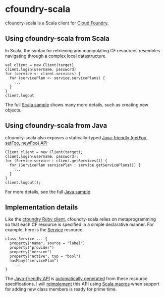 # cfoundry-scala

cfoundry-scala is a Scala client for [Cloud Foundry](http://cloudfoundry.com).

## Using cfoundry-scala from Scala

In Scala, the syntax for retrieving and manipulating CF resources resembles
navigating through a complex local datastructure.

    val client = new Client(target)
    client.login(username, password)
    for (service <- client.services) {
      for (servicePlan <- service.servicePlans) {
        ...
      }
    }
    client.logout
    
The full [Scala sample](https://github.com/kushmerick/cfoundry-scala/tree/master/sample/org/cloudfoundry/cfoundry/samples/scala)
shows many more details, such as creating new objects.    

## Using cfoundry-scala from Java

cfoundry-scala also exposes a statically-typed
[Java-friendly (getFoo, setFoo, newFoo) API](https://github.com/kushmerick/cfoundry-scala/tree/master/java_friendly_signatures/src/org/cloudfoundry/cfoundry):   

    Client client = new Client(target);
    client.login(username, password);
    for (Service service : client.getServices()) {
	  for (ServicePlan servicePlan : service.getServicePlans()) {
        ...
      }
    }
    client.logout();
 
For more details, see the full [Java sample](https://github.com/kushmerick/cfoundry-scala/tree/master/sample/org/cloudfoundry/cfoundry/samples/java).

## Implementation details

Like the [cfoundry Ruby client](http://github.com/cloudfoundry/cfoundry), cfoundry-scala relies on
metaprogramming so that each CF resource is specified in a simple declarative manner.  For example, here is the
[Service](https://github.com/kushmerick/cfoundry-scala/blob/master/src/org/cloudfoundry/cfoundry/resources/Service.scala)
resource: 

    class Service ... {
      property("name", source = "label")
      property("provider")
      property("version")
      property("active", typ = "bool")
      hasMany("servicePlan")
        ...
    }

The [Java-friendly API](https://github.com/kushmerick/cfoundry-scala/tree/master/java_friendly_signatures/src/org/cloudfoundry/cfoundry)
is [automatically generated](https://github.com/kushmerick/cfoundry-scala/blob/master/build.xml) from these resource specifications.
I will [reimplement](https://github.com/kushmerick/cfoundry-scala/blob/master/compost/macros/macros/Macros.scala)
 this API using [Scala macros](http://scalamacros.org) when support for adding new class members is ready for prime time.
